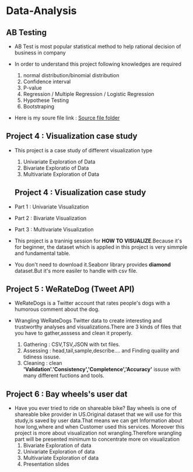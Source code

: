 # Data-Analysis 

## AB Testing
- AB Test is most popular statistical method to help rational decision of business in company
- In order to understand this project following knowledges are required
  1. normal distribution/binomial distribution 
  2. Confidence interval 
  3. P-value
  4. Regression / Multiple Regression / Logistic Regression 
  5. Hypothese Testing 
  6. Bootstraping 
  
- Here is my soure file link : [Source file folder](https://drive.google.com/drive/folders/1h8b_MaWmRmh1ugzvpO2UxIioRrOeezy3?usp=sharing)


## Project 4 : Visualization case study
- This project is a case study of different visualization type
  1. Univariate Exploration of Data
  2. Bivariate Exploratio of Data
  3. Multivariate Exploration of Data
  
  ## Project 4 : Visualization case study

- Part 1 : Univariate Visualization

- Part 2 : Bivariate Visualization

- Part 3 : Multivariate Visualization 

- This project is a traninig session for **HOW TO VISUALIZE**.Because it's for beginner, the dataset which is applied in this project is very simmple and fundamental table.

- You don't need to download it.Seabonr library provides **diamond** dataset.But it's more easiler to handle with csv file. 




## Project 5 : WeRateDog (Tweet API) 
- WeRateDogs is a Twitter account that rates people's dogs with a humorous comment about the dog. 

- Wrangling WeRateDogs Twitter data to create interesting and trustworthy analyses and visualizations.There are 3 kinds of files that you have to gather,asssess and clean it properly.
    1. Gathering : CSV,TSV,JSON with txt files. 
    2. Assessing : head,tail,sample,describe.... and Finding quaility and tidiness issuse. 
    3. Cleaning : clean **'Validation'.'Consistency','Completence','Accuracy'** issuse with many different fuctions and tools.

## Project 6 : Bay wheels's user dat 
 
- Have you ever tried to ride on shareable bike? Bay wheels is one of shareable bike provider in US.Original dataset that we will use for this study,is saved by user data.That means we can get Information about how long,where and when Customer used this services. Moreover this project is more about visualization not wrangling.Therefore wrangling part will be presented minimum to concentrate more on visualization 
  1. Bivariate Exploration of data 
  2. Univariate Exploration of data 
  3. Multivariate Exploration of data
  4. Presentation slides
 

